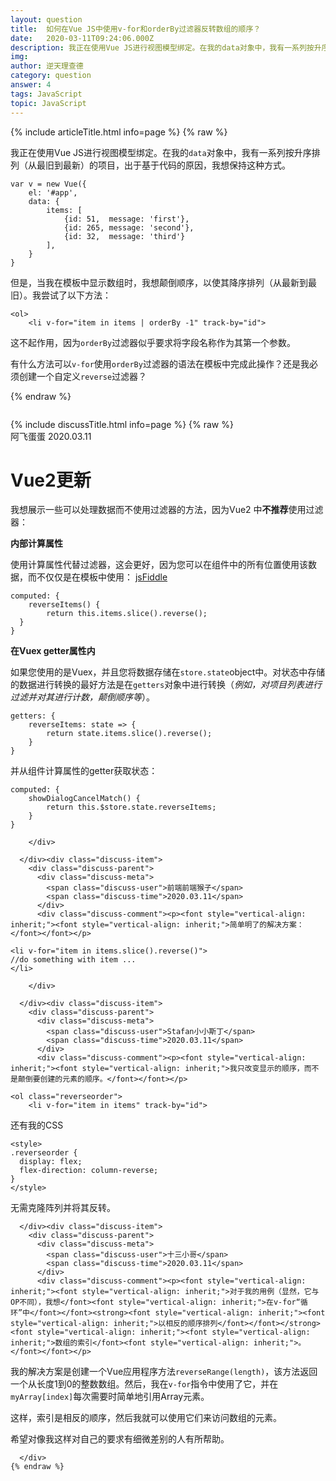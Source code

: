 ```yaml
---
layout: question
title:  如何在Vue JS中使用v-for和orderBy过滤器反转数组的顺序？
date:   2020-03-11T09:24:06.000Z
description: 我正在使用Vue JS进行视图模型绑定。在我的data对象中，我有一系列按升序排列（从最旧到最新）的项目，出于基于代码的原因，我想保持这种方式。var...
img: 
author: 逆天理查德
category: question
answer: 4
tags: JavaScript
topic: JavaScript
---
```

<div class="article-root">
  <div class="article">
    {% include articleTitle.html info=page %}
    {% raw %}
    <div class="article-content"><p><font style="vertical-align: inherit;"><font style="vertical-align: inherit;">我正在使用Vue JS进行视图模型绑定。</font><font style="vertical-align: inherit;">在我的</font></font><code>data</code><font style="vertical-align: inherit;"><font style="vertical-align: inherit;">对象中，我有一系列按升序排列（从最旧到最新）的项目，出于基于代码的原因，我想保持这种方式。</font></font></p>

<pre><code>var v = new Vue({<font></font>
    el: '#app',<font></font>
    data: {<font></font>
        items: [<font></font>
            {id: 51,  message: 'first'},<font></font>
            {id: 265, message: 'second'},<font></font>
            {id: 32,  message: 'third'}<font></font>
        ],<font></font>
    }<font></font>
}<font></font>
</code></pre>

<p><font style="vertical-align: inherit;"><font style="vertical-align: inherit;">但是，当我在模板中显示数组时，我想颠倒顺序，以使其降序排列（从最新到最旧）。</font><font style="vertical-align: inherit;">我尝试了以下方法：</font></font></p>

<pre><code>&lt;ol&gt;<font></font>
    &lt;li v-for="item in items | orderBy -1" track-by="id"&gt;<font></font>
</code></pre>

<p><font style="vertical-align: inherit;"><font style="vertical-align: inherit;">这不起作用，因为</font></font><code>orderBy</code><font style="vertical-align: inherit;"><font style="vertical-align: inherit;">过滤器似乎要求将字段名称作为其第一个参数。</font></font></p>

<p><font style="vertical-align: inherit;"><font style="vertical-align: inherit;">有什么方法可以</font></font><code>v-for</code><font style="vertical-align: inherit;"><font style="vertical-align: inherit;">使用</font></font><code>orderBy</code><font style="vertical-align: inherit;"><font style="vertical-align: inherit;">过滤器</font><font style="vertical-align: inherit;">的</font><font style="vertical-align: inherit;">语法</font><font style="vertical-align: inherit;">在模板中完成此操作</font><font style="vertical-align: inherit;">？</font><font style="vertical-align: inherit;">还是我必须创建一个自定义</font></font><code>reverse</code><font style="vertical-align: inherit;"><font style="vertical-align: inherit;">过滤器？</font></font></p></div>
    {% endraw %}
  </div>
  <p style="height: 0;width:0;overflow: hidden;"> 第759篇《如何在Vue JS中使用v-for和orderBy过滤器反转数组的顺序？》来自Winter(https://github.com/aiyld/aiyld.github.io)的站点</p>
  <div class="discuss-wrapper">
    {% include discussTitle.html info=page %}
    {% raw %}
    <div class="discuss-item">
        <div class="discuss-parent">
          <div class="discuss-meta">
            <span class="discuss-user">阿飞蛋蛋</span>
            <span class="discuss-time">2020.03.11</span>
          </div>
          <div class="discuss-comment"><h1><font style="vertical-align: inherit;"><font style="vertical-align: inherit;">Vue2更新</font></font></h1>

<p><font style="vertical-align: inherit;"><font style="vertical-align: inherit;">我想展示一些可以处理数据而不使用过滤器的方法，因为</font><font style="vertical-align: inherit;">Vue2 </font><font style="vertical-align: inherit;">中</font></font><strong><font style="vertical-align: inherit;"><font style="vertical-align: inherit;">不推荐</font></font></strong><font style="vertical-align: inherit;"><font style="vertical-align: inherit;">使用过滤器</font><font style="vertical-align: inherit;">：</font></font></p>

<p><strong><font style="vertical-align: inherit;"><font style="vertical-align: inherit;">内部计算属性</font></font></strong></p>

<p><font style="vertical-align: inherit;"><font style="vertical-align: inherit;">使用计算属性代替过滤器，这会更好，因为您可以在组件中的所有位置使用该数据，而不仅仅是在模板中使用：
 </font></font><a href="https://jsfiddle.net/n9woazy4/2/" rel="noreferrer"><font style="vertical-align: inherit;"><font style="vertical-align: inherit;">jsFiddle</font></font></a></p>

<pre><code>computed: {<font></font>
    reverseItems() {<font></font>
        return this.items.slice().reverse();<font></font>
  }     <font></font>
}<font></font>
</code></pre>

<p><strong><font style="vertical-align: inherit;"><font style="vertical-align: inherit;">在Vuex getter属性内</font></font></strong></p>

<p><font style="vertical-align: inherit;"><font style="vertical-align: inherit;">如果您使用的是Vuex，并且您将数据存储在</font></font><code>store.state</code><font style="vertical-align: inherit;"><font style="vertical-align: inherit;">object中。</font><font style="vertical-align: inherit;">对状态中存储的数据进行转换的最好方法是在</font></font><code>getters</code><font style="vertical-align: inherit;"><font style="vertical-align: inherit;">对象中进行转换（</font></font><em><font style="vertical-align: inherit;"><font style="vertical-align: inherit;">例如，对项目列表进行过滤并对其进行计数，颠倒顺序等</font></font></em><font style="vertical-align: inherit;"><font style="vertical-align: inherit;">）。</font></font></p>

<pre><code>getters: {<font></font>
    reverseItems: state =&gt; {<font></font>
        return state.items.slice().reverse();<font></font>
    }<font></font>
}<font></font>
</code></pre>

<p><font style="vertical-align: inherit;"><font style="vertical-align: inherit;">并从组件计算属性的getter获取状态：</font></font></p>

<pre><code>computed: {<font></font>
    showDialogCancelMatch() {<font></font>
        return this.$store.state.reverseItems;<font></font>
    }<font></font>
}<font></font>
</code></pre></div>
        </div>
        
      </div><div class="discuss-item">
        <div class="discuss-parent">
          <div class="discuss-meta">
            <span class="discuss-user">前端前端猴子</span>
            <span class="discuss-time">2020.03.11</span>
          </div>
          <div class="discuss-comment"><p><font style="vertical-align: inherit;"><font style="vertical-align: inherit;">简单明了的解决方案：</font></font></p>

<pre><code>&lt;li v-for="item in items.slice().reverse()"&gt;<font></font>
//do something with item ...<font></font>
&lt;/li&gt;<font></font>
</code></pre></div>
        </div>
        
      </div><div class="discuss-item">
        <div class="discuss-parent">
          <div class="discuss-meta">
            <span class="discuss-user">Stafan小小斯丁</span>
            <span class="discuss-time">2020.03.11</span>
          </div>
          <div class="discuss-comment"><p><font style="vertical-align: inherit;"><font style="vertical-align: inherit;">我只改变显示的顺序，而不是颠倒要创建的元素的顺序。</font></font></p>

<pre><code>&lt;ol class="reverseorder"&gt;<font></font>
    &lt;li v-for="item in items" track-by="id"&gt;<font></font>
</code></pre>

<p><font style="vertical-align: inherit;"><font style="vertical-align: inherit;">还有我的CSS</font></font></p>

<pre><code>&lt;style&gt;<font></font>
.reverseorder {<font></font>
  display: flex;<font></font>
  flex-direction: column-reverse;<font></font>
}<font></font>
&lt;/style&gt;<font></font>
</code></pre>

<p><font style="vertical-align: inherit;"><font style="vertical-align: inherit;">无需克隆阵列并将其反转。</font></font></p></div>
        </div>
        
      </div><div class="discuss-item">
        <div class="discuss-parent">
          <div class="discuss-meta">
            <span class="discuss-user">十三小哥</span>
            <span class="discuss-time">2020.03.11</span>
          </div>
          <div class="discuss-comment"><p><font style="vertical-align: inherit;"><font style="vertical-align: inherit;">对于我的用例（显然，它与OP不同），我想</font><font style="vertical-align: inherit;">在v-for“循环”中</font></font><strong><font style="vertical-align: inherit;"><font style="vertical-align: inherit;">以相反的顺序排列</font></font></strong><font style="vertical-align: inherit;"><font style="vertical-align: inherit;">数组的索引</font><font style="vertical-align: inherit;">。</font></font></p>

<p><font style="vertical-align: inherit;"><font style="vertical-align: inherit;">我的解决方案是创建一个Vue应用程序方法</font></font><code>reverseRange(length)</code><font style="vertical-align: inherit;"><font style="vertical-align: inherit;">，该</font><font style="vertical-align: inherit;">方法</font><font style="vertical-align: inherit;">返回一个从长度1到0的整数数组。然后，我在</font></font><code>v-for</code><font style="vertical-align: inherit;"><font style="vertical-align: inherit;">指令中</font><font style="vertical-align: inherit;">使用了它，</font><font style="vertical-align: inherit;">并在</font></font><code>myArray[index]</code><font style="vertical-align: inherit;"><font style="vertical-align: inherit;">每次需要时</font><font style="vertical-align: inherit;">简单地引用Array元素</font><font style="vertical-align: inherit;">。</font></font></p>

<p><font style="vertical-align: inherit;"><font style="vertical-align: inherit;">这样，索引是相反的顺序，然后我就可以使用它们来访问数组的元素。</font></font></p>

<p><font style="vertical-align: inherit;"><font style="vertical-align: inherit;">希望对像我这样对自己的要求有细微差别的人有所帮助。</font></font></p></div>
        </div>
        
      </div>
    {% endraw %}
  </div>
<div>
